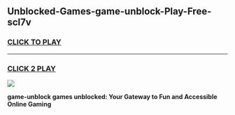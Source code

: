 
## Unblocked-Games-game-unblock-Play-Free-scl7v
<h3>
<a href="https://premium76.site?title=game-unblock&ref=18A">CLICK TO PLAY</a></h3>
<hr>

<h3>
<a href="https://premium76.site?title=game-unblock&ref=18A">CLICK 2 PLAY</a>
  
</h3>

<a href="https://premium76.site?title=game-unblock&ref=18A"><img src="https://clearcache.store/games.png"></a>


**game-unblock games unblocked: Your Gateway to Fun and Accessible Online Gaming**

